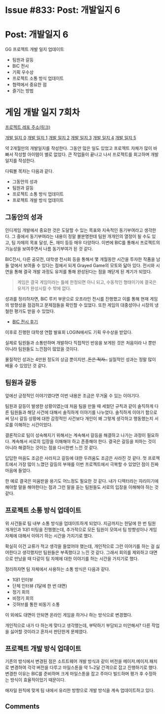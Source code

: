 # Issue #833: Post: 개발일지 6

# Post: 개발일지 6

GG 프로젝트 개발 일지 업데이트

- 팀원과 갈등
- BIC 전시
- 기획 우수상
- 프로젝트 소통 방식 업데이트
- 협력에서 중요한 점
- 즐기는 방법

# 게임 개발 일지 7회차

[프로젝트 레포 주소(링크)](https://github.com/GG-Studio-990001/GameOver)

[개발 일지 0](https://fkdl0048.github.io/game/game_10/)
[개발 일지 1](https://fkdl0048.github.io/game/game_12/)
[개발 일지 2](https://fkdl0048.github.io/game/game_13/)
[개발 일지 3](https://fkdl0048.github.io/game/game_14/)
[개발 일지 4](https://fkdl0048.github.io/game/game_15/)
[개발 일지 5](https://fkdl0048.github.io/game/game_16/)

약 2개월만의 개발일지를 작성한다. 그동안 많은 일도 있었고 프로젝트 자체가 많이 바빠서 작성할 아이템이 별로 없었다. 큰 작업들이 끝나고 나서 프로젝트를 회고하며 개발일지를 작성한다.

다뤄볼 목차는 다음과 같다.

- 그동안의 성과
- 팀원과 갈등
- 프로젝트 소통 방식 업데이트
- 프로젝트 개발 방식 업데이트

## 그동안의 성과

인디게임 개발에서 중요한 것은 도달할 수 있는 목표와 지속적인 동기부여라고 생각한다. 그 중에서 동기부여라는 내용이 정말 불분명한데 팀원 개개인의 열정이 될 수도 있고, 팀 자체의 목표 달성, 돈, 재미 등등 매우 다양하다. 이번에 BIC를 통해서 프로젝트의 가능성을 보여주면서 나름 동기부여가 된 것 같다.

BIC전시, 다른 공모전, 대학생 전시회 등을 통해서 몇 개월동안 시간을 투자한 작품을 남들 앞에서 보여줄 수 있다는 점에서 되게 Grayed Game의 모토와 닯아 있다. 전시와 시연을 통해 결국 개발 과정도 유저를 통해 완성된다는 점을 깨닫게 된 계기가 되었다.

> 게임은 결국 게임이라는 틀에 한정되면 아니 되고, 수동적인 형태이기에 결국은 유저가 완성시킬 수 밖에 없다.

성과를 정리하자면, BIC 루키 부문으로 오프라인 전시를 진행했고 이를 통해 현재 게임의 방향성을 점검하고 문제점들을 확인할 수 있었다. 또한 게임의 대중성이나 시장의 냉철한 평가도 받을 수 있었다.

- [BIC 전시 후기](https://fkdl0048.github.io/daily/BIC_memoir/)

이후로 진행한 대학생 연합 발표회 LOGIN에서도 기획 우수상을 받았다.

실제로 팀원들과 소통만하며 개발하다 직접적인 반응을 보게된 것은 처음이라 나 뿐만 아니라 팀원들도 느낀점이 많았을 것이다.

물질적인 성과는 4만원 정도의 상금 뿐이지만..~~돈은 적자..~~ 실질적인 성과는 정말 많이 배울 수 있었던 것 같다.

## 팀원과 갈등

앞에선 긍정적인 이야기였다면 이번 내용은 조금은 무거울 수 있는 이야기다.

팀원과 갈등이 발생한 상황이였는데 처음 팀을 만들 때 세웠던 규칙과 같이 솔직하게 다른 팀원들과 해당 사건에 대해서 솔직하게 이야기를 나누었다. 솔직하게 이야기 함으로써 당시 갈등 상황에 대한 감정적인 사건보다 개인이 왜 그렇게 생각하고 행동했는지 서로를 이해하는 시간이었다.

결론적으로 팀이 성숙해지기 위해서는 계속해서 갈등을 해결하고 나가는 과정이 필요하다. 계속해서 서로의 입장을 이해해야 하고 존중해야 한다. 결국은 갈등을 피하는 것이 아니라 해결하는 것이는 점을 다시한번 느낀 것 같다.

답답한 마음도 조금은 사라지고 갈등에 대한 두려움도 조금은 사라진 것 같다. 첫 프로젝트에서 가장 많이 느꼈던 갈등의 부재를 이번 프로젝트에서 극복할 수 있었던 점이 진짜 마음에 들었다.

한 예로 결국은 미움받을 용기도 어느정도 필요한 것 같다. 내가 디렉터라는 자리이기에 해야할 말을 해야한다는 점과 그런 말을 듣는 팀원들도 서로의 입장을 이해해야 하는 것 같다.

## 프로젝트 소통 방식 업데이트

위 사건들로 팀 내부 소통 방식을 업데이트하게 되었다. 지금까지는 한달에 한 번 팀원 개개인과 1대1 미팅을 진행했는데, 추가적으로 모든 팀원이 모여서 팀 방향성이나 게임 자체에 대해서 이야기 하는 시간을 가지기로 했다.

확실히 이건 교류가 적고 생각을 들었어야 했는데, 개인적으로 그런 이야기를 하는 걸 싫어한다고 생각했지만 팀원들은 부족했다고 느낀 것 같다. 그래서 회의를 제외하고 대면으로 만났을 때 다같이 팀 자체에 대한 이야기를 하는 시간을 가지기로 했다.

정리하자면 팀 자체에서 사용하는 소통 방식은 다음과 같다.

- 1대1 인터뷰
- 단체 인터뷰 (1달에 한 번 대면)
- 정기 회의
- 비정기 회의
- 깃허브를 통한 비동기 소통

이 외에도 대면이 안되면 온라인 게임을 하거나 하는 방식으로 변경했다.

개인적으로 내가 다 하는게 맞다고 생각했는데, 부탁하기 부담되고 미안해서? 다른 작업을 싫어할 것이라고 혼자서 판단한게 문제였다.

## 프로젝트 개발 방식 업데이트

기존의 방식에서 변경된 점은 소트트웨어 개발 방식과 같이 버전을 메이저.메이저.패치로 변경하여 각각 버전을 다루고 마일스톤을 약 1~2달 간격으로 잡고 진행하기로 했다. 변경한 이유는 BIC를 준비하며 크게 마일스톤을 잡고 주마다 빌드하며 평가 후 수정하는 방식이 효율적이었기 때문이다.

애자일 원칙에 맞게 팀 내에서 유리한 방향으로 개발 방식을 계속 업데이트하고 있다.


## Comments

